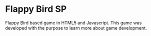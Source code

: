 # Flappy Bird SP

Flappy Bird based game in HTML5 and Javascript. This game was developed with the purpose to learn more about game development.
